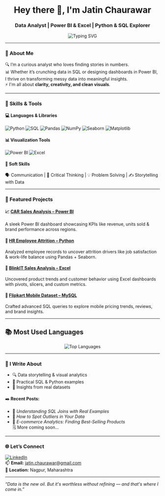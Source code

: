 <h1 align="center">Hey there 👋, I'm Jatin Chaurawar</h1>
<h3 align="center">Data Analyst | Power BI & Excel | Python & SQL Explorer</h3>

<p align="center">
  <img src="https://readme-typing-svg.herokuapp.com?font=Fira+Code&duration=2500&pause=1000&color=F75C7E&width=435&lines=Turning+data+into+decisions!;SQL+%2B+Power+BI+%3D+Insights;Python+for+smart+analytics!" alt="Typing SVG" />
</p>

---

### 🧠 About Me

🔍 I’m a curious analyst who loves finding stories in numbers.  
📊 Whether it’s crunching data in SQL or designing dashboards in Power BI, I thrive on transforming messy data into meaningful insights.  
⚡ I'm all about **clarity, creativity, and clean visuals**.

---

### 🔧 Skills & Tools

#### 💻 Languages & Libraries  
![Python](https://img.shields.io/badge/Python-3776AB?style=flat&logo=python&logoColor=white)
![SQL](https://img.shields.io/badge/SQL-005C84?style=flat&logo=mysql&logoColor=white)
![Pandas](https://img.shields.io/badge/Pandas-150458?style=flat&logo=pandas&logoColor=white)
![NumPy](https://img.shields.io/badge/NumPy-013243?style=flat&logo=numpy&logoColor=white)
![Seaborn](https://img.shields.io/badge/Seaborn-4B8BBE?style=flat&logo=python&logoColor=white)
![Matplotlib](https://img.shields.io/badge/Matplotlib-11557C?style=flat&logo=python&logoColor=white)

#### 📊 Visualization Tools  
![Power BI](https://img.shields.io/badge/PowerBI-F2C811?style=flat&logo=powerbi&logoColor=black)
![Excel](https://img.shields.io/badge/Excel-217346?style=flat&logo=microsoft-excel&logoColor=white)

#### 🤝 Soft Skills  
🗣️ Communication | 🧠 Critical Thinking | 💡 Problem Solving | ✍️ Storytelling with Data

---

### 🚀 Featured Projects

#### 📈 [CAR Sales Analysis – Power BI](https://github.com/Jatin-Chaurawar/CARs-Sales-Analysis-Power-BI-Dashboard-)
A sleek Power BI dashboard showcasing KPIs like revenue, units sold & brand performance across regions.

#### 👥 [HR Employee Attrition – Python](https://github.com/Jatin-Chaurawar/HR-Analytics-Employee-Attrition-Analysis-Python-)
Analyzed employee records to uncover attrition drivers like job satisfaction & work-life balance using Pandas + Seaborn.

#### 🛒 [BlinkIT Sales Analysis – Excel](https://github.com/Jatin-Chaurawar/BlinkIt-Project-Excel)
Uncovered product trends and customer behavior using Excel dashboards with pivots, slicers, and custom metrics.

#### 📱 [Flipkart Mobile Dataset – MySQL](https://github.com/Jatin-Chaurawar/Flipkart-Mobile-Dataset-Analysis)
Crafted advanced SQL queries to explore mobile pricing trends, reviews, and brand insights.

---

## 📚 Most Used Languages

<p align="center">
  <img src="https://github-readme-stats.vercel.app/api/top-langs/?username=Jatin-Chaurawar&layout=compact&theme=radical" alt="Top Languages" />
</p>


---

### 📝 I Write About
- 🔍 Data storytelling & visual analytics  
- 🧠 Practical SQL & Python examples  
- 📘 Insights from real datasets  

#### ✒️ Recent Posts:
- 📘 *Understanding SQL Joins with Real Examples*  
- 📘 *How to Spot Outliers in Your Data*  
- 📘 *E-commerce Analytics: Finding Best-Selling Products*  
🗒️ More coming soon...

---

### 🌐 Let’s Connect

[![LinkedIn](https://img.shields.io/badge/LinkedIn-blue?style=flat&logo=linkedin&logoColor=white)](https://linkedin.com/in/jatin-chaurawar)  
📫 **Email:** jatin.chaurawar@gmail.com  
📍 **Location:** Nagpur, Maharashtra  

---

_“Data is the new oil. But it's worthless without refining — and that's where I come in.”_
